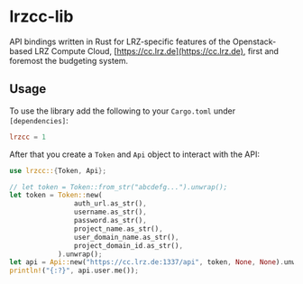 # lrzcc-lib
API bindings written in Rust for LRZ-specific features of
the Openstack-based LRZ Compute Cloud, [https://cc.lrz.de](https://cc.lrz.de), first and
foremost the budgeting system.

## Usage
To use the library add the following to your `Cargo.toml` under `[dependencies]`:
```toml
lrzcc = 1
```
After that you create a `Token` and `Api` object to interact with the API:
```rust
use lrzcc::{Token, Api};

// let token = Token::from_str("abcdefg...").unwrap();
let token = Token::new(
                auth_url.as_str(),
                username.as_str(),
                password.as_str(),
                project_name.as_str(),
                user_domain_name.as_str(),
                project_domain_id.as_str(),
            ).unwrap();
let api = Api::new("https://cc.lrz.de:1337/api", token, None, None).unwrap();
println!("{:?}", api.user.me());
```
